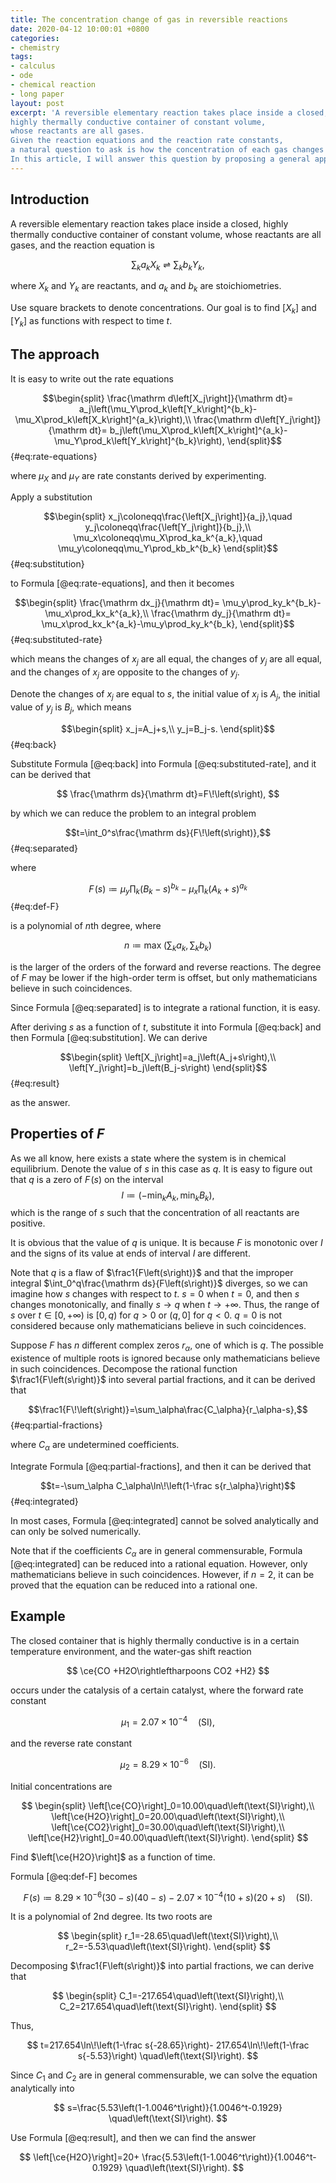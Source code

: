 ```yaml
---
title: The concentration change of gas in reversible reactions
date: 2020-04-12 10:00:01 +0800
categories:
- chemistry
tags:
- calculus
- ode
- chemical reaction
- long paper
layout: post
excerpt: 'A reversible elementary reaction takes place inside a closed,
highly thermally conductive container of constant volume,
whose reactants are all gases.
Given the reaction equations and the reaction rate constants,
a natural question to ask is how the concentration of each gas changes w.r.t. time.
In this article, I will answer this question by proposing a general approach to solve it.'
---
```


## Introduction

A reversible elementary reaction takes place inside a closed,
highly thermally conductive container of constant volume,
whose reactants are all gases, and the reaction equation is

$$
    \sum_ka_kX_k\rightleftharpoons\sum_kb_kY_k,
$$

where $X_k$ and $Y_k$ are reactants, and $a_k$ and $b_k$ are
stoichiometries.

Use square brackets to denote concentrations.
Our goal is to find $\left[X_k\right]$ and $\left[Y_k\right]$
as functions with respect to time $t$.

## The approach

It is easy to write out the rate equations

$$\begin{split}
    \frac{\mathrm d\left[X_j\right]}{\mathrm dt}=
        a_j\left(\mu_Y\prod_k\left[Y_k\right]^{b_k}-
        \mu_X\prod_k\left[X_k\right]^{a_k}\right),\\
    \frac{\mathrm d\left[Y_j\right]}{\mathrm dt}=
        b_j\left(\mu_X\prod_k\left[X_k\right]^{a_k}-
        \mu_Y\prod_k\left[Y_k\right]^{b_k}\right),
\end{split}$$ {#eq:rate-equations}

where $\mu_X$ and $\mu_Y$ are rate constants derived by experimenting.

Apply a substitution

$$\begin{split}
    x_j\coloneqq\frac{\left[X_j\right]}{a_j},\quad
    y_j\coloneqq\frac{\left[Y_j\right]}{b_j},\\
    \mu_x\coloneqq\mu_X\prod_ka_k^{a_k},\quad
    \mu_y\coloneqq\mu_Y\prod_kb_k^{b_k}
\end{split}$$ {#eq:substitution}

to Formula [@eq:rate-equations], and then it becomes

$$\begin{split}
    \frac{\mathrm dx_j}{\mathrm dt}=
    \mu_y\prod_ky_k^{b_k}-\mu_x\prod_kx_k^{a_k},\\
    \frac{\mathrm dy_j}{\mathrm dt}=
    \mu_x\prod_kx_k^{a_k}-\mu_y\prod_ky_k^{b_k},
\end{split}$$ {#eq:substituted-rate}

which means the changes of $x_j$ are all equal,
the changes of $y_j$ are all equal,
and the changes of $x_j$ are opposite to the changes of $y_j$.

Denote the changes of $x_j$ are equal to $s$, the initial value of
$x_j$ is $A_j$, the initial value of $y_j$ is $B_j$, which means

$$\begin{split}
    x_j=A_j+s,\\
    y_j=B_j-s.
\end{split}$$ {#eq:back}

Substitute Formula [@eq:back] into Formula [@eq:substituted-rate],
and it can be derived that

$$
    \frac{\mathrm ds}{\mathrm dt}=F\!\left(s\right),
$$

by which we can reduce the problem to an integral problem

$$t=\int_0^s\frac{\mathrm ds}{F\!\left(s\right)},$$ {#eq:separated}

where

$$F\!\left(s\right)\coloneqq\mu_y\prod_k\left(B_k-s\right)^{b_k}-
    \mu_x\prod_k\left(A_k+s\right)^{a_k}$$ {#eq:def-F}

is a polynomial of $n$th degree, where

$$
    n\coloneqq\max\!\left(\sum_ka_k,\sum_kb_k\right)
$$

is the larger of the orders of the forward and reverse reactions.
The degree of $F$ may be lower if the high-order term is offset,
but only mathematicians believe in such coincidences.

Since Formula [@eq:separated] is to integrate a rational function,
it is easy.

After deriving $s$ as a function of $t$, substitute it into
Formula [@eq:back] and then Formula [@eq:substitution].
We can derive

$$\begin{split}
    \left[X_j\right]=a_j\left(A_j+s\right),\\
    \left[Y_j\right]=b_j\left(B_j-s\right)
\end{split}$$ {#eq:result}

as the answer.

## Properties of $F$

As we all know, here exists a state where the system is in
chemical equilibrium.
Denote the value of $s$ in this case as $q$.
It is easy to figure out that $q$ is a zero of $F\!\left(s\right)$
on the interval
$$
    I\coloneqq\left(-\min_kA_k,\min_kB_k\right),
$$
which is the range of $s$ such that the concentration of all reactants
are positive.

It is obvious that the value of $q$ is unique.
It is because $F$ is monotonic over $I$ and the signs of its value
at ends of interval $I$ are different.

Note that $q$ is a flaw of $\frac1{F\left(s\right)}$ and that
the improper integral $\int_0^q\frac{\mathrm ds}{F\left(s\right)}$
diverges, so we can imagine how $s$ changes with respect to $t$.
$s=0$ when $t=0$, and then $s$ changes monotonically, and finally
$s\rightarrow q$ when $t\rightarrow+\infty$. Thus, the range of $s$
over $t\in\left[0,+\infty\right)$ is $\left[0,q\right)$ for $q>0$
or $\left(q,0\right]$ for $q<0$.
$q=0$ is not considered because only mathematicians
believe in such coincidences.

Suppose $F$ has $n$ different complex zeros $r_\alpha$, one of which
is $q$. The possible existence of multiple roots is ignored because
only mathematicians believe in such coincidences.
Decompose the rational function $\frac1{F\left(s\right)}$ into
several partial fractions, and it can be derived that

$$\frac1{F\!\left(s\right)}=\sum_\alpha\frac{C_\alpha}{r_\alpha-s},$$ {#eq:partial-fractions}

where $C_\alpha$ are undetermined coefficients.

Integrate Formula [@eq:partial-fractions],
and then it can be derived that

$$t=-\sum_\alpha C_\alpha\ln\!\left(1-\frac s{r_\alpha}\right)$$ {#eq:integrated}

In most cases, Formula [@eq:integrated] cannot be solved analytically
and can only be solved numerically.

Note that if the coefficients $C_\alpha$ are in general commensurable,
Formula [@eq:integrated] can be reduced into a rational equation.
However, only mathematicians believe in such coincidences.
However, if $n=2$, it can be proved that the equation can be reduced
into a rational one.

## Example

The closed container that is highly thermally conductive is
in a certain temperature environment,
and the water-gas shift reaction

$$
    \ce{CO +H2O\rightleftharpoons CO2 +H2}
$$

occurs under the catalysis of a certain catalyst,
where the forward rate constant

$$
    \mu_1=2.07\times10^{-4}\quad\left(\text{SI}\right),
$$

and the reverse rate constant

$$
    \mu_2=8.29\times10^{-6}\quad\left(\text{SI}\right).
$$

Initial concentrations are

$$
\begin{split}
    \left[\ce{CO}\right]_0=10.00\quad\left(\text{SI}\right),\\
    \left[\ce{H2O}\right]_0=20.00\quad\left(\text{SI}\right),\\
    \left[\ce{CO2}\right]_0=30.00\quad\left(\text{SI}\right),\\
    \left[\ce{H2}\right]_0=40.00\quad\left(\text{SI}\right).
\end{split}
$$

Find $\left[\ce{H2O}\right]$ as a function of time.

Formula [@eq:def-F] becomes

$$
    F\!\left(s\right)\coloneqq8.29\times10^{-6}\left(30-s\right)\left(40-s\right)
    -2.07\times10^{-4}\left(10+s\right)\left(20+s\right)
    \quad\left(\text{SI}\right).
$$

It is a polynomial of $2$nd degree.
Its two roots are

$$
\begin{split}
    r_1=-28.65\quad\left(\text{SI}\right),\\
    r_2=-5.53\quad\left(\text{SI}\right).
\end{split}
$$

Decomposing $\frac1{F\left(s\right)}$ into partial fractions,
we can derive that

$$
\begin{split}
    C_1=-217.654\quad\left(\text{SI}\right),\\
    C_2=217.654\quad\left(\text{SI}\right).
\end{split}
$$

Thus,

$$
    t=217.654\ln\!\left(1-\frac s{-28.65}\right)-
    217.654\ln\!\left(1-\frac s{-5.53}\right)
    \quad\left(\text{SI}\right).
$$

Since $C_1$ and $C_2$ are in general commensurable,
we can solve the equation analytically into

$$
    s=\frac{5.53\left(1-1.0046^t\right)}{1.0046^t-0.1929}
    \quad\left(\text{SI}\right).
$$

Use Formula [@eq:result], and then we can find the answer

$$
    \left[\ce{H2O}\right]=20+
    \frac{5.53\left(1-1.0046^t\right)}{1.0046^t-0.1929}
    \quad\left(\text{SI}\right).
$$
